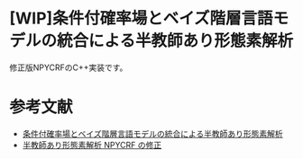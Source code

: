 # [WIP]条件付確率場とベイズ階層言語モデルの統合による半教師あり形態素解析

修正版NPYCRFのC++実装です。

# 参考文献
- [条件付確率場とベイズ階層言語モデルの統合による半教師あり形態素解析](http://chasen.org/~daiti-m/paper/nlp2011semiseg.pdf)
- [半教師あり形態素解析 NPYCRF の修正](http://www.anlp.jp/proceedings/annual_meeting/2016/pdf_dir/D6-3.pdf)